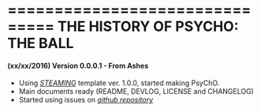 ===============================
THE HISTORY OF PSYCHO: THE BALL
===============================


#### (xx/xx/2016) Version 0.0.0.1    -  From Ashes


- Using [*STEAMING*](https://github.com/uspgamedev/STEAMING) template ver. 1.0.0, started making PsyChO.
- Main documents ready (README, DEVLOG, LICENSE and CHANGELOG)
- Started using issues on [*github repository*](https://github.com/uspgamedev/Project-Telos)
